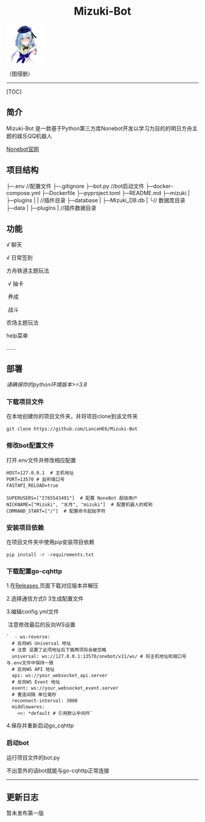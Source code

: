 # <center>Mizuki-Bot</center>



<div style="align:center">
<img src="./icon.jpg" alt="icon" style="zoom:20%;">
</div>



（图侵删）


------

[TOC]

## 简介

Mizuki-Bot 是一款基于Python第三方库Nonebot开发以学习为目的的明日方舟主题的娱乐QQ机器人

[Nonebot官网](https://v2.nonebot.dev/)



## 项目结构

├─.env //配置文件
├─.gitignore
├─bot.py //bot启动文件
├─docker-compose.yml
├─Dockerfile
├─pyproject.toml
├─README.md
├─mizuki
|   ├─plugins
|   | //插件目录
├─database
|    ├─Mizuki_DB.db
|    └// 数据库目录
├─data
|  ├─plugins
|  //插件数据目录



## 功能

√ 聊天

√ 日常签到

   方舟铁道主题玩法

​		√ 抽卡

​		   养成

​		   战斗

  农场主题玩法



  help菜单

......



## 部署

*请确保你的python环境版本>=3.8*

### 下载项目文件

在本地创建你的项目文件夹，并将项目clone到该文件夹

`git clone https://github.com/LanceHE6/Mizuki-Bot`

### 修改bot配置文件

打开.env文件并修改相应配置


```
HOST=127.0.0.1  # 主机地址
PORT=13570 # 监听端口号
FASTAPI_RELOAD=true

SUPERUSERS=["2765543491"]  # 配置 NoneBot 超级用户
NICKNAME=["Mizuki", "水月", "mizuki"]  # 配置机器人的昵称
COMMAND_START=["/"]  # 配置命令起始字符
```

### 安装项目依赖

在项目文件夹中使用pip安装项目依赖

`pip install -r -requirements.txt`

### 下载配置go-cqhttp

1.在[Releases ](https://github.com/Mrs4s/go-cqhttp/releases)页面下载对应版本并解压

2.选择通信方式0 3生成配置文件

3.编辑config.yml文件

​	注意修改最后的反向WS设置

	`  - ws-reverse:
	  # 反向WS Universal 地址
	  # 注意 设置了此项地址后下面两项将会被忽略
	  universal: ws://127.0.0.1:13570/onebot/v11/ws/ # 将主机地址和端口号与.env文件中保持一致
	  # 反向WS API 地址
	  api: ws://your_websocket_api.server
	  # 反向WS Event 地址
	  event: ws://your_websocket_event.server
	  # 重连间隔 单位毫秒
	  reconnect-interval: 3000
	  middlewares:
	    <<: *default # 引用默认中间件`

4.保存并重新启动go_cqhttp

### 启动bot

运行项目文件的bot.py

不出意外的话bot就能与go-cqhttp正常连接

------



## 更新日志

暂未发布第一版
